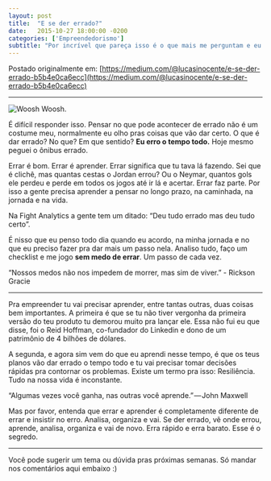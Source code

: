 ```yaml
---
layout: post
title:  "E se der errado?"
date:   2015-10-27 18:00:00 -0200
categories: ['Empreendedorismo']
subtitle: "Por incrível que pareça isso é o que mais me perguntam e eu nunca sei exatamente o que responder."
---
```


Postado originalmente em: [https://medium.com/@lucasinocente/e-se-der-errado-b5b4e0ca6ecc](https://medium.com/@lucasinocente/e-se-der-errado-b5b4e0ca6ecc)

---

![Woosh](/assets/imgs/1_OlqDrdJtqdio6vP4cmcipQ.jpeg "Woosh")
Woosh.

É difícil responder isso. Pensar no que pode acontecer de errado não é um costume meu, normalmente eu olho pras coisas que vão dar certo. O que é dar errado? No que? Em que sentido? **Eu erro o tempo todo.** Hoje mesmo peguei o ônibus errado.

Errar é bom. Errar é aprender. Errar significa que tu tava lá fazendo. Sei que é clichê, mas quantas cestas o Jordan errou? Ou o Neymar, quantos gols ele perdeu e perde em todos os jogos até ir lá e acertar. Errar faz parte. Por isso a gente precisa aprender a pensar no longo prazo, na caminhada, na jornada e na vida.

  Na Fight Analytics a gente tem um ditado: “Deu tudo errado mas deu tudo certo”.

É nisso que eu penso todo dia quando eu acordo, na minha jornada e no que eu preciso fazer pra dar mais um passo nela. Analiso tudo, faço um checklist e me jogo **sem medo de errar**. Um passo de cada vez.

  “Nossos medos não nos impedem de morrer, mas sim de viver.” - Rickson Gracie

---

Pra empreender tu vai precisar aprender, entre tantas outras, duas coisas bem importantes. A primeira é que se tu não tiver vergonha da primeira versão do teu produto tu demorou muito pra lançar ele. Essa não fui eu que disse, foi o Reid Hoffman, co-fundador do Linkedin e dono de um patrimônio de 4 bilhões de dólares.

A segunda, e agora sim vem do que eu aprendi nesse tempo, é que os teus planos vão dar errado o tempo todo e tu vai precisar tomar decisões rápidas pra contornar os problemas. Existe um termo pra isso: Resiliência. Tudo na nossa vida é inconstante.

  “Algumas vezes você ganha, nas outras você aprende.” — John Maxwell

Mas por favor, entenda que errar e aprender é completamente diferente de errar e insistir no erro. Analisa, organiza e vai. Se der errado, vê onde errou, aprende, analisa, organiza e vai de novo. Erra rápido e erra barato. Esse é o segredo.

---

Você pode sugerir um tema ou dúvida pras próximas semanas. Só mandar nos comentários aqui embaixo :)